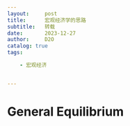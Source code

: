 ```yaml
---
layout:     post
title:      宏观经济学的思路
subtitle:   转载
date:       2023-12-27
author:     D2O
catalog: true
tags:

    - 宏观经济


---
```

# General Equilibrium

